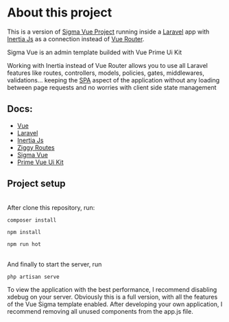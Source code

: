 # About this project

This is a version of [Sigma Vue Project](https://github.com/primefaces/sigma-vue) running inside a [Laravel](https://github.com/laravel/laravel) app with [Inertia Js](https://github.com/inertiajs/inertia) as a connection instead of [Vue Router](https://github.com/vuejs/vue-router).

Sigma Vue is an admin template builded with Vue Prime Ui Kit

Working with Inertia instead of Vue Router allows you to use all Laravel features like routes, controllers, models, policies, gates, middlewares, validations... keeping the [SPA](https://en.wikipedia.org/wiki/Single-page_application) aspect of the application without any loading between page requests and no worries with client side state management

## Docs:

- [Vue](https://v3.vuejs.org/)
- [Laravel](https://laravel.com/docs/8.x)
- [Inertia Js](https://inertiajs.com/)
- [Ziggy Routes](https://github.com/tighten/ziggy)
- [Sigma Vue](https://www.primefaces.org/sigma-vue/#/documentation)
- [Prime Vue Ui Kit](https://primefaces.org/primevue/showcase/#/)

## Project setup 

\
After clone this repository, run:

```
composer install
```
```
npm install
```
```
npm run hot
```

\
And finally to start the server, run

```
php artisan serve
```

To view the application with the best performance, I recommend disabling xdebug on your server. Obviously this is a full version, with all the features of the Vue Sigma template enabled. After developing your own application, I recommend removing all unused components from the app.js file.

